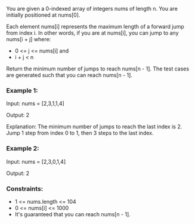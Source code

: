 You are given a 0-indexed array of integers nums of length n. You are initially positioned at nums[0].

Each element nums[i] represents the maximum length of a forward jump from index i. In other words, if you are at nums[i], you can jump to any nums[i + j] where:

-   0 <= j <= nums[i] and
-   i + j < n

Return the minimum number of jumps to reach nums[n - 1]. The test cases are generated such that you can reach nums[n - 1].

### Example 1:

Input: nums = [2,3,1,1,4]

Output: 2

Explanation: The minimum number of jumps to reach the last index is 2. Jump 1 step from index 0 to 1, then 3 steps to the last index.

### Example 2:

Input: nums = [2,3,0,1,4]

Output: 2

### Constraints:

-   1 <= nums.length <= 104
-   0 <= nums[i] <= 1000
-   It's guaranteed that you can reach nums[n - 1].
